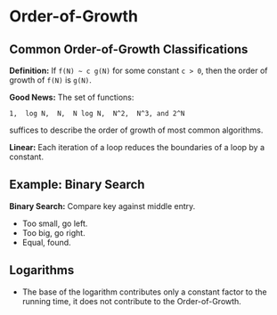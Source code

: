 # Order-of-Growth

## Common Order-of-Growth Classifications
**Definition:**  If ``f(N) ~ c g(N)`` for some constant ``c > 0``, then the order of growth of ``f(N)`` is ``g(N)``.

**Good News:** The set of functions:

``1,  log N,  N,  N log N,  N^2,  N^3, and 2^N``

suffices to describe the order of growth of most common algorithms.

**Linear:** Each iteration of a loop reduces the boundaries of a loop by a constant.

## Example: Binary Search
**Binary Search:** Compare key against middle entry.
- Too small, go left.
- Too big, go right.
- Equal, found.

## Logarithms
- The base of the logarithm contributes only a constant factor to the running time, it does not contribute to the Order-of-Growth.

